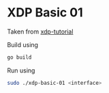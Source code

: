# XDP Basic 01 

Taken from [xdp-tutorial](https://github.com/xdp-project/xdp-tutorial) 

Build using 

```bash
go build
```

Run using 

```bash
sudo ./xdp-basic-01 <interface>
```

